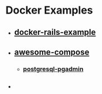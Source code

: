

# Docker Examples

- ## [docker-rails-example](https://github.com/nickjj/docker-rails-example)

- ## [awesome-compose](https://github.com/docker/awesome-compose) 
    - ### [postgresql-pgadmin](https://github.com/docker/awesome-compose/tree/master/postgresql-pgadmin)
- ## []()


